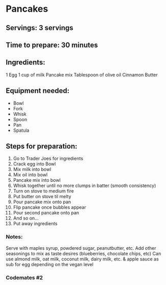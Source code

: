 # Pancakes

## Servings: 3 servings

## Time to prepare: 30 minutes

## Ingredients:
1 Egg
1 cup of milk
Pancake mix
Tablespoon of olive oil
Cinnamon
Butter

## Equipment needed:
- Bowl
- Fork
- Whisk
- Spoon
- Pan
- Spatula

## Steps for preparation:
1. Go to Trader Joes for ingredients
2. Crack egg into Bowl
3. Mix milk into bowl
4. Mix oil into bowl
5. Pancake mix into bowl
6. Whisk together until no more clumps in batter (smooth consistency)
7. Turn on stove to medium fire
8. Put butter on stove til melty
9. Pour pancake mix onto pan 
10. Flip pancake once bubbles appear
11. Pour second pancake onto pan
12. And so on...
13. Put away ingredients

### Notes:
Serve with maples syrup, powdered sugar, peanutbutter, etc.
Add other seasonings to mix as taste desires (blueberries, chocolate chips, etc)
Can use almond milk, oat milk, coconut milk, dairy milk, etc. & apple sauce as sub for egg depending on the vegan level


### Codemates #2
